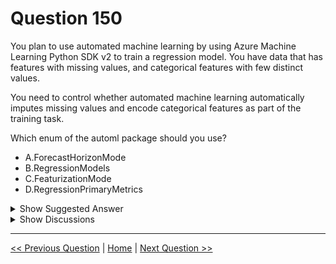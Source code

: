 # Question 150

You plan to use automated machine learning by using Azure Machine Learning Python SDK v2 to train a regression model. You have data that has features with missing values, and categorical features with few distinct values.

You need to control whether automated machine learning automatically imputes missing values and encode categorical features as part of the training task.

Which enum of the automl package should you use?

* A.ForecastHorizonMode
* B.RegressionModels
* C.FeaturizationMode
* D.RegressionPrimaryMetrics

<details>
  <summary>Show Suggested Answer</summary>

  <strong>C</strong><br>

</details>

<details>
  <summary>Show Discussions</summary>

<blockquote><p><strong>f82411e</strong> <code>(Wed 28 May 2025 11:45)</code> - <em>Upvotes: 1</em></p><p>A. ForecastHorizonMode: relacionado con series temporales, no aplicable aquí.

B. RegressionModels: especifica qué modelos usar, pero no controla la featurization.

D. RegressionPrimaryMetrics: define la métrica de evaluación, no el preprocesamiento.</p></blockquote>
<blockquote><p><strong>Lion007</strong> <code>(Sun 30 Jun 2024 12:12)</code> - <em>Upvotes: 2</em></p><p>Correct: C. FeaturizationMode
Constructor:
FeaturizationMode(value, names=None, *, module=None, qualname=None, type=None, start=1, boundary=None)

Fields:
AUTO, CUSTOM, OFF

See https://learn.microsoft.com/en-us/python/api/azure-ai-ml/azure.ai.ml.automl.featurizationmode?view=azure-python</p></blockquote>
<blockquote><p><strong>Mikku123</strong> <code>(Sat 03 Feb 2024 00:27)</code> - <em>Upvotes: 3</em></p><p>correct!</p></blockquote>

</details>

---

[<< Previous Question](question_149.md) | [Home](/index.md) | [Next Question >>](question_151.md)
